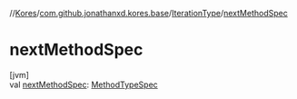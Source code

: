 //[Kores](../../../index.md)/[com.github.jonathanxd.kores.base](../index.md)/[IterationType](index.md)/[nextMethodSpec](next-method-spec.md)

# nextMethodSpec

[jvm]\
val [nextMethodSpec](next-method-spec.md): [MethodTypeSpec](../../com.github.jonathanxd.kores.common/-method-type-spec/index.md)
